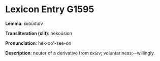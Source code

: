 # Lexicon Entry G1595

**Lemma**: ἑκούσιον

**Transliteration (xlit)**: hekoúsion

**Pronunciation**: hek-oo'-see-on

**Description**:
neuter of a derivative from ἑκών; voluntariness:--willingly.
